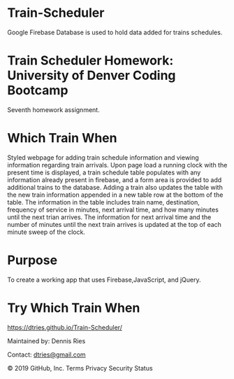 # Train-Scheduler
Google Firebase Database is used to hold data added for trains schedules.

# Train Scheduler Homework: University of Denver Coding Bootcamp
Seventh homework assignment.

# Which Train When
Styled webpage for adding train schedule information and viewing information regarding train arrivals. Upon page load a running clock with the present time is displayed, a train schedule table populates with any information already present in firebase, and a form area is provided to add additional trains to the database. Adding a train also updates the table with the new train information appended in a new table row at the bottom of the table. The information in the table includes train name, destination, frequency of service in minutes, next arrival time, and how many minutes until the next trian arrives. The information for next arrival time and the number of minutes until the next train arrives is updated at the top of each minute sweep of the clock. 

# Purpose
To create a working app that uses Firebase,JavaScript, and jQuery.

# Try Which Train When
https://dtries.github.io/Train-Scheduler/

Maintained by:
Dennis Ries

Contact: dtries@gmail.com

© 2019 GitHub, Inc.
Terms
Privacy
Security
Status
